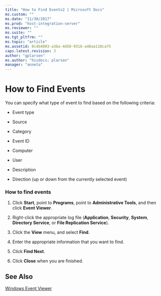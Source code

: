 ```yaml
---
title: "How to Find Events2 | Microsoft Docs"
ms.custom: ""
ms.date: "11/30/2017"
ms.prod: "host-integration-server"
ms.reviewer: ""
ms.suite: ""
ms.tgt_pltfrm: ""
ms.topic: "article"
ms.assetid: 8c4b4003-a3ba-4d50-9316-a48aa110ca75
caps.latest.revision: 3
author: "gplarsen"
ms.author: "hisdocs; plarsen"
manager: "anneta"
---
```

# How to Find Events
You can specify what type of event to find based on the following criteria:  
  
-   Event type  
  
-   Source  
  
-   Category  
  
-   Event ID  
  
-   Computer  
  
-   User  
  
-   Description  
  
-   Direction (up or down from the currently selected event)  
  
### How to find events  
  
1.  Click **Start**, point to **Programs**, point to **Administrative Tools**, and then click **Event Viewer**.  
  
2.  Right-click the appropriate log file (**Application**, **Security**, **System**, **Directory Service**, or **File Replication Service**).  
  
3.  Click the **View** menu, and select **Find**.  
  
4.  Enter the appropriate information that you want to find.  
  
5.  Click **Find Next**.  
  
6.  Click **Close** when you are finished.  
  
## See Also  
 [Windows Event Viewer](../core/windows-event-viewer1.md)